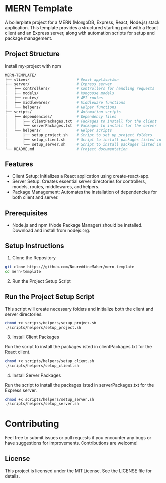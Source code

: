 
# MERN Template

A boilerplate project for a MERN (MongoDB, Express, React, Node.js) stack application. This template provides a structured starting point with a React client and an Express server, along with automation scripts for setup and package management.




## Project Structure

Install my-project with npm

```bash
MERN-TEMPLATE/
├── client/                     # React application
├── server/                     # Express server
│   ├── controllers/            # Controllers for handling requests
│   ├── models/                 # Mongoose models
│   ├── routes/                 # API routes
│   ├── middlewares/            # Middleware functions
│   └── helpers/                # Helper functions
├── scripts/                    # Automation scripts
│   ├── dependencies/           # Dependency files
│   │   ├── clientPackages.txt  # Packages to install for the client
│   │   └── serverPackages.txt  # Packages to install for the server
│   └── helpers/                # Helper scripts
│       ├── setup_project.sh    # Script to set up project folders
│       ├── setup_client.sh     # Script to install packages listed in clientPackages.txt
│       └── setup_server.sh     # Script to install packages listed in serverPackages.txt
└── README.md                   # Project documentation
```


    
## Features

- Client Setup: Initializes a React application using create-react-app.
- Server Setup: Creates essential server directories for controllers, models, routes, middlewares, and helpers.
- Package Management: Automates the installation of dependencies for both client and server.


## Prerequisites

- Node.js and npm (Node Package Manager) should be installed. Download and install from nodejs.org.





## Setup Instructions

1. Clone the Repository

```bash
git clone https://github.com/NoureddineMaher/mern-template
cd mern-template
```

2. Run the Project Setup Script

  ## Run the Project Setup Script
  This script will create necessary folders and initialize both the client and server directories.


```bash
chmod +x scripts/helpers/setup_project.sh
./scripts/helpers/setup_project.sh
```

3. Install Client Packages

  Run the script to install the packages listed in clientPackages.txt for the React client.


```bash
chmod +x scripts/helpers/setup_client.sh
./scripts/helpers/setup_client.sh
```

4. Install Server Packages

  Run the script to install the packages listed in serverPackages.txt for the Express server.

```bash
chmod +x scripts/helpers/setup_server.sh
./scripts/helpers/setup_server.sh
```


# Contributing

Feel free to submit issues or pull requests if you encounter any bugs or have suggestions for improvements. Contributions are welcome!



## License

This project is licensed under the MIT License. See the LICENSE file for details.

